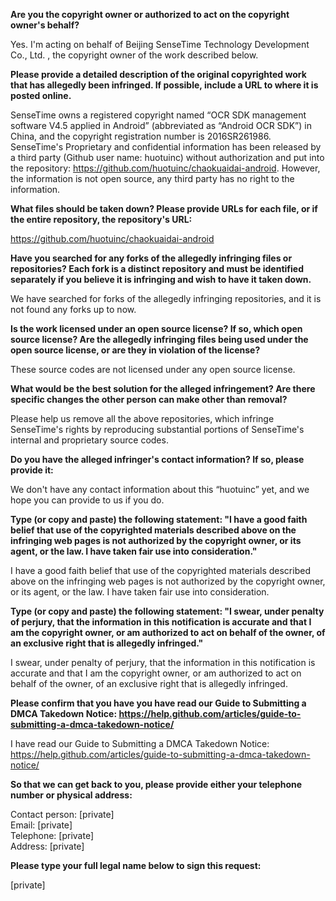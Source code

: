 **Are you the copyright owner or authorized to act on the copyright owner's behalf?**  

Yes. I'm acting on behalf of Beijing SenseTime Technology Development Co., Ltd. , the copyright owner of the work described below.

**Please provide a detailed description of the original copyrighted work that has allegedly been infringed. If possible, include a URL to where it is posted online.**  

SenseTime owns a registered copyright named “OCR SDK management software V4.5 applied in Android” (abbreviated as “Android OCR SDK”) in China, and the copyright registration number is 2016SR261986. SenseTime's Proprietary and confidential information has been released by a third party (Github user name: huotuinc) without authorization and put into the repository: https://github.com/huotuinc/chaokuaidai-android. However, the information is not open source, any third party has no right to the information.

**What files should be taken down? Please provide URLs for each file, or if the entire repository, the repository's URL:**  

https://github.com/huotuinc/chaokuaidai-android

**Have you searched for any forks of the allegedly infringing files or repositories? Each fork is a distinct repository and must be identified separately if you believe it is infringing and wish to have it taken down.**

We have searched for forks of the allegedly infringing repositories, and it is not found any forks up to now.

**Is the work licensed under an open source license? If so, which open source license? Are the allegedly infringing files being used under the open source license, or are they in violation of the license?**

These source codes are not licensed under any open source license.

**What would be the best solution for the alleged infringement? Are there specific changes the other person can make other than removal?**  

Please help us remove all the above repositories, which infringe SenseTime's rights by reproducing substantial portions of SenseTime's internal and proprietary source codes.

**Do you have the alleged infringer's contact information? If so, please provide it:**  

We don't have any contact information about this “huotuinc” yet, and we hope you can provide to us if you do.

**Type (or copy and paste) the following statement: "I have a good faith belief that use of the copyrighted materials described above on the infringing web pages is not authorized by the copyright owner, or its agent, or the law. I have taken fair use into consideration."**  

I have a good faith belief that use of the copyrighted materials described above on the infringing web pages is not authorized by the copyright owner, or its agent, or the law. I have taken fair use into consideration.

**Type (or copy and paste) the following statement: "I swear, under penalty of perjury, that the information in this notification is accurate and that I am the copyright owner, or am authorized to act on behalf of the owner, of an exclusive right that is allegedly infringed."**  

I swear, under penalty of perjury, that the information in this notification is accurate and that I am the copyright owner, or am authorized to act on behalf of the owner, of an exclusive right that is allegedly infringed.

**Please confirm that you have you have read our Guide to Submitting a DMCA Takedown Notice: https://help.github.com/articles/guide-to-submitting-a-dmca-takedown-notice/**  

I have read our Guide to Submitting a DMCA Takedown Notice: https://help.github.com/articles/guide-to-submitting-a-dmca-takedown-notice/

**So that we can get back to you, please provide either your telephone number or physical address:**  

Contact person: [private]  
Email: [private]  
Telephone: [private]  
Address: [private]  

**Please type your full legal name below to sign this request:**  

[private]

